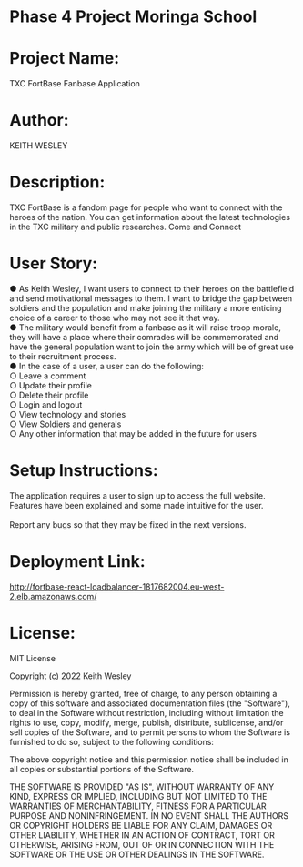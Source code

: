 # Phase 4 Project Moringa School
# Project Name:
TXC FortBase Fanbase Application
# Author:
KEITH WESLEY
# Description:
TXC FortBase is a fandom page for people who want to connect
with the heroes of the nation. You can get information about the
latest technologies in the TXC military and public researches.
Come and Connect

# User Story:
● As Keith Wesley, I want users to connect to their heroes on the battlefield and send motivational messages to them. I want to bridge the gap between soldiers and the population and make joining the military a more enticing choice of a career to those who may not see it that way.
<br>
● The military would benefit from a fanbase as it will raise troop morale, they will have a place where their comrades will be commemorated and have the general population want to join the army which will be of great use to their recruitment process.
<br>
● In the case of a user, a user can do the following:
    <br>
    ○ Leave a comment
    <br>
    ○ Update their profile
    <br>
    ○ Delete their profile
    <br>
    ○ Login and logout
    <br>
    ○ View technology and stories
    <br>
    ○ View Soldiers and generals
    <br>
    ○ Any other information that may be added in the future for users


# Setup Instructions:

The application requires a user to sign up to access the full website. Features have been explained and some made intuitive for the user.
<br>
<br>
Report any bugs so that they may be fixed in the next versions.

# Deployment Link:

http://fortbase-react-loadbalancer-1817682004.eu-west-2.elb.amazonaws.com/

# License:

MIT License

Copyright (c) 2022 Keith Wesley

Permission is hereby granted, free of charge, to any person obtaining a copy
of this software and associated documentation files (the "Software"), to deal
in the Software without restriction, including without limitation the rights
to use, copy, modify, merge, publish, distribute, sublicense, and/or sell
copies of the Software, and to permit persons to whom the Software is
furnished to do so, subject to the following conditions:

The above copyright notice and this permission notice shall be included in all
copies or substantial portions of the Software.

THE SOFTWARE IS PROVIDED "AS IS", WITHOUT WARRANTY OF ANY KIND, EXPRESS OR
IMPLIED, INCLUDING BUT NOT LIMITED TO THE WARRANTIES OF MERCHANTABILITY,
FITNESS FOR A PARTICULAR PURPOSE AND NONINFRINGEMENT. IN NO EVENT SHALL THE
AUTHORS OR COPYRIGHT HOLDERS BE LIABLE FOR ANY CLAIM, DAMAGES OR OTHER
LIABILITY, WHETHER IN AN ACTION OF CONTRACT, TORT OR OTHERWISE, ARISING FROM,
OUT OF OR IN CONNECTION WITH THE SOFTWARE OR THE USE OR OTHER DEALINGS IN THE
SOFTWARE.
